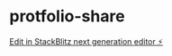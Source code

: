 # protfolio-share

[Edit in StackBlitz next generation editor ⚡️](https://stackblitz.com/~/github.com/bahauddinco/protfolio-share)